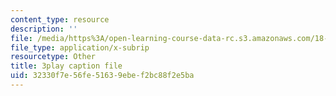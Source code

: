 ```yaml
---
content_type: resource
description: ''
file: /media/https%3A/open-learning-course-data-rc.s3.amazonaws.com/18-03sc-differential-equations-fall-2011/32330f7e56fe51639ebef2bc88f2e5ba_te6Mplq3DCU.vtt
file_type: application/x-subrip
resourcetype: Other
title: 3play caption file
uid: 32330f7e-56fe-5163-9ebe-f2bc88f2e5ba
---
```

